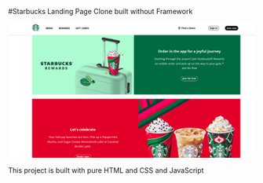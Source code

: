 #Starbucks Landing Page Clone built without Framework

![Starbucks Landing Page Clone built with HTML, CSS and javaScript](./starbucks.png)

This project is built with pure HTML and CSS and JavaScript
